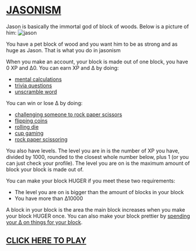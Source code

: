 # [JASONISM](https://jasonism-fork.vulcanwm.repl.co)

Jason is basically the immortal god of block of woods. Below is a picture of him:
![jason](https://storage.googleapis.com/replit/images/1636020656339_d4234b35625112879132c55426ccb877.jpeg)

You have a pet block of wood and you want him to be as strong and as huge as Jason. That is what you do in jasonism

When you make an account, your block is made out of one block, you have 0 XP and ∆0. You can earn XP and ∆ by doing:
- [mental calculations](https://jasonism-fork.vulcanwm.repl.co/mencalc)
- [trivia questions](https://jasonism-fork.vulcanwm.repl.co/trivia)
- [unscramble word](https://jasonism-fork.vulcanwm.repl.co/unscrambleword)

You can win or lose ∆ by doing:
- [challenging someone to rock paper scissors](https://jasonism-fork.vulcanwm.repl.co/challengerps)
- [flipping coins](https://jasonism-fork.vulcanwm.repl.co/flipcoin)
- [rolling die](https://jasonism-fork.vulcanwm.repl.co/rolldice)
- [cup gaming](https://jasonism-fork.vulcanwm.repl.co/cupgame)
- [rock paper scissoring](https://jasonism-fork.vulcanwm.repl.co/rps)

You also have levels. The level you are in is the number of XP you have, divided by 1000, rounded to the closest whole number below, plus 1 (or you can just check your profile). The level you are on is the maximum amount of block your block is made out of.

You can make your block HUGER if you meet these two requirements:
-  The level you are on is bigger than the amount of blocks in your block
- You have more than ∆10000

A block in your block is the area the main block increases when you make your block HUGER once.
You can also make your block prettier by [spending your ∆ on things for your block](https://jasonism-fork.vulcanwm.repl.co/profile).</p>

## [CLICK HERE TO PLAY](https://jasonism-fork.vulcanwm.repl.co)